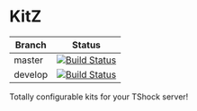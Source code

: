 # KitZ 
|Branch|Status|
|------|------|
|master|[![Build Status](https://travis-ci.com/Renerte/KitZ.svg?token=LoXu7euXY6qjUVn9K8KV&branch=master)](https://travis-ci.com/Renerte/KitZ)|
|develop|[![Build Status](https://travis-ci.com/Renerte/KitZ.svg?token=LoXu7euXY6qjUVn9K8KV&branch=develop)](https://travis-ci.com/Renerte/KitZ)|
Totally configurable kits for your TShock server!






















































